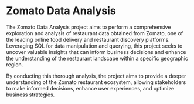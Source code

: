 # Zomato Data Analysis 


The Zomato Data Analysis project aims to perform a comprehensive exploration and analysis of restaurant data obtained from Zomato, one of the leading online food delivery and restaurant discovery platforms. 
Leveraging SQL for data manipulation and querying, this project seeks to uncover valuable insights that can inform business decisions and enhance the understanding of the restaurant landscape within a specific geographic region.

By conducting this thorough analysis, the project aims to provide a deeper understanding of the Zomato restaurant ecosystem, allowing stakeholders to make informed decisions, enhance user experiences, and optimize business strategies.

